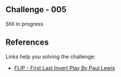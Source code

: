 ## Challenge - 005

Still in progress

## References

Links help you solving the challenge:

- [FLIP - First Last Invert Play By Paul Lewis](https://aerotwist.com/blog/flip-your-animations/)
